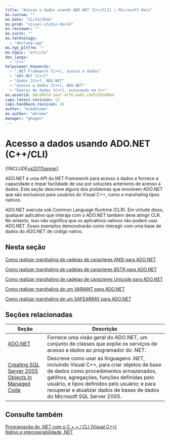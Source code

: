 ```yaml
---
title: "Acesso a dados usando ADO.NET (C++/CLI) | Microsoft Docs"
ms.custom: ""
ms.date: "12/14/2016"
ms.prod: "visual-studio-dev14"
ms.reviewer: ""
ms.suite: ""
ms.technology: 
  - "devlang-cpp"
ms.tgt_pltfrm: ""
ms.topic: "article"
dev_langs: 
  - "C++"
helpviewer_keywords: 
  - ".NET Framework [C++], acesso a dados"
  - "ADO.NET [C++]"
  - "dados [C++], ADO.NET"
  - "acesso a dados [C++], ADO.NET"
  - "bancos de dados [C++], acessando em C++"
ms.assetid: b0cd987d-1ea7-4f76-ba01-cbd52503d06d
caps.latest.revision: 12
caps.handback.revision: 10
author: "mikeblome"
ms.author: "mblome"
manager: "ghogen"
---
```

# Acesso a dados usando ADO.NET (C++/CLI)
[!INCLUDE[vs2017banner](../assembler/inline/includes/vs2017banner.md)]

ADO.NET é uma API do.NET Framework para acesso a dados e fornece a capacidade e ímpar facilidade de uso por soluções anteriores de acesso a dados.  Esta seção descreve alguns dos problemas que envolvem ADO.NET que são exclusivos para usuários do Visual C\+\+, como o marshaling tipos nativos.  
  
 ADO.NET executa sob Common Language Runtime \(CLR\).  Em virtude disso, qualquer aplicativo que interaja com o ADO.NET também deve atingir CLR.  No entanto, isso não significa que os aplicativos nativos não podem usar ADO.NET.  Esses exemplos demonstrarão como interagir com uma base de dados do ADO.NET de código nativo.  
  
## Nesta seção  
 [Como realizar marshaling de cadeias de caracteres ANSI para ADO.NET](../dotnet/how-to-marshal-ansi-strings-for-adonet-cpp-cli.md)  
  
 [Como realizar marshaling de cadeias de caracteres BSTR para ADO.NET](../dotnet/how-to-marshal-bstr-strings-for-adonet-cpp-cli.md)  
  
 [Como realizar marshaling de cadeias de caracteres Unicode para ADO.NET](../dotnet/how-to-marshal-unicode-strings-for-adonet-cpp-cli.md)  
  
 [Como realizar marshaling de um VARIANT para ADO.NET](../dotnet/how-to-marshal-a-variant-for-adonet-cpp-cli.md)  
  
 [Como realizar marshaling de um SAFEARRAY para ADO.NET](../dotnet/how-to-marshal-a-safearray-for-adonet-cpp-cli.md)  
  
## Seções relacionadas  
  
|Seção|Descrição|  
|-----------|---------------|  
|[ADO.NET](../Topic/ADO.NET.md)|Fornece uma visão geral do ADO.NET, um conjunto de classes que expõe os serviços de acesso a dados ao programador do .NET.|  
|[Creating SQL Server 2005 Objects In Managed Code](http://msdn.microsoft.com/pt-br/5358a825-e19b-49aa-8214-674ce5fed1da)|Descreve como usar as linguagens .NET, incluindo Visual C\+\+, para criar objetos de base de dados como procedimentos armazenados, gatilhos, agregações, funções definidas pelo usuário, e tipos definidos pelo usuário; e para recuperar e atualizar dados de bases de dados do Microsoft SQL Server 2005.|  
  
## Consulte também  
 [Programação do .NET com o C \+ \+ \/ CLI \(Visual C\+\+\)](../dotnet/dotnet-programming-with-cpp-cli-visual-cpp.md)   
 [Nativo e interoperabilidade .NET](../Topic/Native%20and%20.NET%20Interoperability.md)